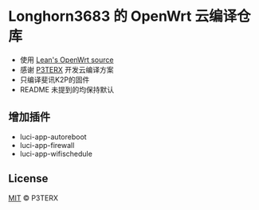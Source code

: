 # Longhorn3683 的 OpenWrt 云编译仓库
- 使用 [Lean's OpenWrt source](https://github.com/coolsnowwolf/lede)
- 感谢 [P3TERX](https://github.com/P3TERX/Actions-OpenWrt) 开发云编译方案
- 只编译斐讯K2P的固件
- README 未提到的均保持默认

## 增加插件
- luci-app-autoreboot
- luci-app-firewall
- luci-app-wifischedule

## License
[MIT](https://github.com/P3TERX/Actions-OpenWrt/blob/master/LICENSE) © P3TERX